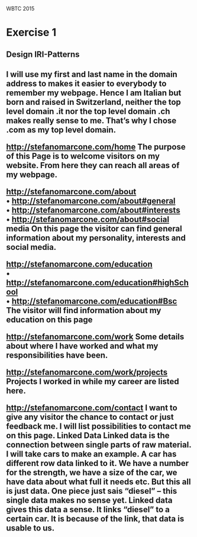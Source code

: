 WBTC 2015

<h1> Exercise 1</h1>

<h2>Design IRI-Patterns<h2>
I will use my first and last name in the domain address to makes it easier to everybody to remember my webpage. 
Hence I am Italian but born and raised in Switzerland, neither the top level domain .it nor the top level domain .ch makes really sense to me. That’s why I chose .com as my top level domain.

http://stefanomarcone.com/home
The purpose of this Page is to welcome visitors on my website. From here they can reach all areas of my webpage.

http://stefanomarcone.com/about </br>
•	http://stefanomarcone.com/about#general</br>
•	http://stefanomarcone.com/about#interests</br>
•	http://stefanomarcone.com/about#social media
On this page the visitor can find general information about my personality, interests and social media. 

http://stefanomarcone.com/education</br>
•	http://stefanomarcone.com/education#highSchool</br>
•	http://stefanomarcone.com/education#Bsc
The visitor will find information about my education on this page

http://stefanomarcone.com/work
Some details about where I have worked and what my responsibilities have been. 

http://stefanomarcone.com/work/projects
Projects I worked in while my career are listed here.

http://stefanomarcone.com/contact
I want to give any visitor the chance to contact or just feedback me. I will list possibilities to contact me on this page.
Linked Data
Linked data is the connection between single parts of raw material. I will take cars to make an example.
A car has different row data linked to it. We have a number for the strength, we have a size of the car, we have data about what full it needs etc. But this all is just data. One piece just sais “diesel” – this single data makes no sense yet.
Linked data gives this data a sense. It links “diesel” to a certain car. It is because of the link, that data is usable to us. 
